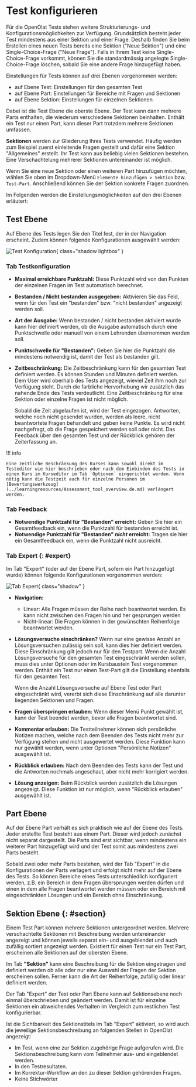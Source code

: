 # Test konfigurieren

Für die OpenOlat Tests stehen weitere Strukturierungs- und Konfigurationsmöglichkeiten zur Verfügung. Grundsätzlich besteht jeder Test mindestens aus einer Sektion und einer Frage. Deshalb finden Sie beim Erstellen eines neuen Tests bereits eine Sektion ("Neue Sektion") und eine Single-Choice-Frage ("Neue Frage"). Falls in Ihrem Test keine Single-Choice-Frage vorkommt, können Sie die standardmässig angelegte Single-Choice-Frage löschen, sobald Sie eine andere Frage hinzugefügt haben.

Einstellungen für Tests können auf drei Ebenen vorgenommen werden:

* auf Ebene Test: Einstellungen für den gesamten Test
* auf Ebene Part: Einstellungen für Bereiche mit Fragen und Sektionen
* auf Ebene Sektion: Einstellungen für einzelnen Sektionen

Dabei ist die Test Ebene die oberste Ebene. Der Test kann dann mehrere Parts enthalten, die wiederum verschiedene Sektionen beinhalten. Enthält ein Test nur einen Part, kann dieser Part trotzdem mehrere Sektionen umfassen.

**Sektionen** werden zur Gliederung Ihres Tests verwendet. Häufig werden zum Beispiel zuerst einleitende Fragen gestellt und dafür eine Sektion "Allgemeines" erstellt. Ihr Test kann aus beliebig vielen Sektionen bestehen. Eine Verschachtelung mehrerer Sektionen untereinander ist möglich.

Wenn Sie eine neue Sektion oder einen weiteren Part hinzufügen möchten, wählen Sie oben im Dropdown-Menü `Elemente hinzufügen > Sektion` bzw. `Test-Part`. Anschließend können Sie der Sektion konkrete Fragen zuordnen.

Im Folgenden werden die Einstellungsmöglichkeiten auf den drei Ebenen erläutert:

## Test Ebene

Auf Ebene des Tests legen Sie den Titel fest, der in der Navigation erscheint. Zudem können folgende Konfigurationen ausgewählt werden:

![Test Konfiguration](assets/test_configuration_DE.png){ class="shadow lightbox" }

### Tab Testkonfiguration

* **Maximal erreichbare Punktzahl:** Diese Punktzahl wird von den Punkten der einzelnen Fragen im Test automatisch berechnet.
* **Bestanden / Nicht bestanden ausgegeben:** Aktivieren Sie das Feld, wenn für den Test ein "bestanden" bzw. "nicht bestanden" angezeigt werden soll.
* **Art der Ausgabe:** Wenn bestanden / nicht bestanden aktiviert wurde kann hier definiert werden, ob die Ausgabe automatisch durch eine Punktschwelle oder manuell von einem Lehrenden übernommen werden soll.
* **Punktschwelle für "Bestanden":** Geben Sie hier die Punktzahl die mindestens notwendig ist, damit der Test als bestanden gilt.
* **Zeitbeschränkung:** Die Zeitbeschränkung kann für den gesamten Test definiert werden. Es können Stunden und Minuten definiert werden. Dem User wird oberhalb des Tests angezeigt, wieviel Zeit ihm noch zur Verfügung steht. Durch die farbliche Hervorhebung wir zusätzlich das nahende Ende des Tests verdeutlicht. Eine Zeitbeschränkung für eine Sektion oder einzelne Fragen ist nicht möglich.

    Sobald die Zeit abgelaufen ist, wird der Test eingezogen. Antworten, welche noch nicht gesendet wurden, werden als leere, nicht beantwortete Fragen behandelt und geben keine Punkte. Es wird nicht nachgefragt, ob die Frage gespeichert werden soll oder nicht. Das Feedback über den gesamten Test und der Rückblick gehören der Zeiterfassung an.

!!! info

    Eine zeitliche Beschränkung des Kurses kann sowohl direkt im Testeditor wie hier beschrieben oder nach dem Einbinden des Tests in einen Kurs im Kurseditor im Tab `Optionen` eingerichtet werden. Wenn nötig kann die Testzeit auch für einzelne Personen im [Bewertungswerkzeug](../learningresources/Assessment_tool_overview.de.md) verlängert werden.

### Tab Feedback

* **Notwendige Punktzahl für "Bestanden" erreicht:** Geben Sie hier ein Gesamtfeedback ein, wenn die Punktzahl für bestanden erreicht ist.  
* **Notwendige Punktzahl für "Bestanden" _nicht_ erreicht:** Tragen sie hier ein Gesamtfeedback ein, wenn die Punktzahl nicht ausreicht.  
  
### Tab Expert {: #expert}

Im Tab "Expert" (oder auf der Ebene Part, sofern ein Part hinzugefügt wurde) können folgende Konfigurationen vorgenommen werden:

![Tab Expert](assets/expert_DE.jpg){ class="shadow" }

* **Navigation:**

    * Linear: Alle Fragen müssen der Reihe nach beantwortet werden. Es kann nicht zwischen den Fragen hin und her gesprungen werden
    * Nicht-linear: Die Fragen können in der gewünschten Reihenfolge beantwortet werden.

* **Lösungsversuche einschränken?** Wenn nur eine gewisse Anzahl an Lösungsversuchen zulässig sein soll, kann dies hier definiert werden. Diese Einschränkung gilt jedoch nur für den Testpart. Wenn die Anzahl Lösungsversuche für den gesamten Test eingeschränkt werden sollen, muss dies unter Optionen oder im Kursbaustein Test vorgenommen werden. Enthält ein Test nur einen Test-Part gilt die Einstellung ebenfalls für den gesamten Test.

    Wenn die Anzahl Lösungsversuche auf Ebene Test oder Part eingeschränkt wird, vererbt sich diese Einschränkung auf alle darunter liegenden Sektionen und Fragen.
  
* **Fragen überspringen erlauben:** Wenn dieser Menü Punkt gewählt ist, kann der Test beendet werden, bevor alle Fragen beantwortet sind.

* **Kommentar erlauben:** Die Testteilnehmer können sich persönliche Notizen machen, welche nach dem Beenden des Tests nicht mehr zur Verfügung stehen und nicht ausgewertet werden. Diese Funktion kann nur gewählt werden, wenn unter Optionen "Persönliche Notizen" ausgewählt ist.

* **Rückblick erlauben:** Nach dem Beenden des Tests kann der Test und die Antworten nochmals angeschaut, aber nicht mehr korrigiert werden.

* **Lösung anzeigen:** Beim Rückblick werden zusätzlich die Lösungen angezeigt. Diese Funktion ist nur möglich, wenn "Rückblick erlauben" ausgewählt ist.  
  
## Part Ebene  

Auf der Ebene Part verhält es sich praktisch wie auf der Ebene des Tests. Jeder erstellte Test besteht aus einem Part. Dieser wird jedoch zunächst nicht separat dargestellt. Die Parts sind erst sichtbar, wenn mindestens ein weiterer Part hinzugefügt wird und der Test somit aus mindestens zwei Parts besteht.

Sobald zwei oder mehr Parts bestehen, wird der Tab "Expert" in die Konfigurationen der Parts verlagert und erfolgt nicht mehr auf der Ebene des Tests. So können Bereiche eines Tests unterschiedlich konfiguriert werden, z.B. ein Bereich in dem Fragen übersprungen werden dürfen und einen in dem alle Fragen beantwortet werden müssen oder ein Bereich mit eingeschränkten Lösungen und ein Bereich ohne Einschränkung.  

## Sektion Ebene {: #section}

Einem Test Part können mehrere Sektionen untergeordnet werden. Mehrere verschachtelte Sektionen mit Beschreibung werden untereinander angezeigt und können jeweils separat ein- und ausgeblendet und auch zufällig sortiert angezeigt werden. Existiert für einen Test nur ein Test Part, erscheinen alle Sektionen auf der obersten Ebene.

Im Tab **"Sektion"** kann eine Beschreibung für die Sektion eingetragen und definiert werden ob alle oder nur eine Auswahl der Fragen der Sektion erscheinen sollen. Ferner kann die Art der Reihenfolge, zufällig oder linear definiert werden.

Der Tab "Expert" der Test oder Part Ebene kann auf Sektionsebene noch einmal überschrieben und geändert werden. Damit ist für einzelne Sektionen ein abweichendes Verhalten im Vergleich zum restlichen Test konfigurierbar.

Ist die Sichtbarkeit des Sektionstitels im Tab "Expert" aktiviert, so wird auch die jeweilige Sektionsbeschreibung an folgenden Stellen in OpenOlat angezeigt:

* Im Test, wenn eine zur Sektion zugehörige Frage aufgerufen wird. Die Sektionsbeschreibung kann vom Teilnehmer aus- und eingeblendet werden.
* In den Testresultaten.
* Im Korrektur-Workflow an den zu dieser Sektion gehörenden Fragen.
* Keine Stichwörter
